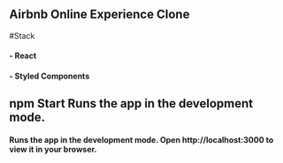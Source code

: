 ## Airbnb Online Experience Clone

#Stack 
#### - React  
#### - Styled Components  
## npm Start Runs the app in the development mode. 
####  Runs the app in the development mode. Open http://localhost:3000 to view it in your browser.


